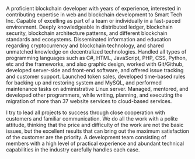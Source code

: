 A proficient blockchain developer with years of experience, interested in contributing expertise in web and blockchain development to Smart Tech Inc. Capable of excelling as part of a team or individually in a fast-paced environment. Deeply knowledgeable in distributed ledger, blockchain security, blockchain architecture patterns, and different blockchain standards and ecosystems. Disseminated information and education regarding cryptocurrency and blockchain technology, and shared unmatched knowledge on decentralized technologies. Handled all types of programming languages such as C#, HTML, JavaScript, PHP, CSS, Python, etc and the frameworks, and also graphic design, worked with Git/Github, developed server-side and front-end software, and offered issue tracking and customer support. Launched token sales, developed time-based rules for backing up and restoring system and MySQL, and performed maintenance tasks on administrative Linux server. Managed, mentored, and developed other programmers, while writing, planning, and executing the migration of more than 37 website services to cloud-based services.

I try to lead all projects to success through close cooperation with customers and familiar communication. We do all the work with a polite attitude, thinking that the price and difficulty of the work are not the basic issues, but the excellent results that can bring out the maximum satisfaction of the customer are the priority. A development team consisting of members with a high level of practical experience and abundant technical capabilities in the industry carefully handles each case.
